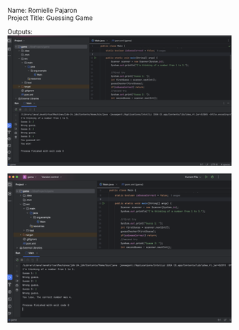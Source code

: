 Name: Romielle Pajaron <br/>
Project Title: Guessing Game <br/>

Outputs:
![lab3-output1](https://github.com/rdpajaron/FECP-Java-Session1-GuessingGame/blob/main/lab3-output1.png)


![lab3-output2](https://github.com/rdpajaron/FECP-Java-Session1-GuessingGame/blob/main/lab3-output2.png)
